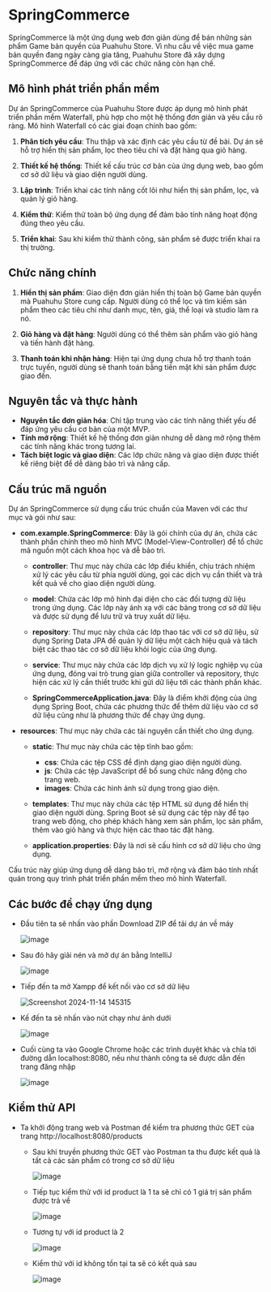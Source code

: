 # SpringCommerce

SpringCommerce là một ứng dụng web đơn giản dùng để bán những sản phẩm Game bản quyền của Puahuhu Store. Vì nhu cầu về việc mua game bản quyền đang ngày càng gia tăng, Puahuhu Store đã xây dựng SpringCommerce để đáp ứng với các chức năng còn hạn chế.

## Mô hình phát triển phần mềm

Dự án SpringCommerce của Puahuhu Store được áp dụng mô hình phát triển phần mềm Waterfall, phù hợp cho một hệ thống đơn giản và yêu cầu rõ ràng. Mô hình Waterfall có các giai đoạn chính bao gồm:

1. **Phân tích yêu cầu**: Thu thập và xác định các yêu cầu từ đề bài. Dự án sẽ hỗ trợ hiển thị sản phẩm, lọc theo tiêu chí và đặt hàng qua giỏ hàng.
   
2. **Thiết kế hệ thống**: Thiết kế cấu trúc cơ bản của ứng dụng web, bao gồm cơ sở dữ liệu và giao diện người dùng.

3. **Lập trình**: Triển khai các tính năng cốt lõi như hiển thị sản phẩm, lọc, và quản lý giỏ hàng.

4. **Kiểm thử**: Kiểm thử toàn bộ ứng dụng để đảm bảo tính năng hoạt động đúng theo yêu cầu.

5. **Triển khai**: Sau khi kiểm thử thành công, sản phẩm sẽ được triển khai ra thị trường.

## Chức năng chính

1. **Hiển thị sản phẩm**: Giao diện đơn giản hiển thị toàn bộ Game bản quyền mà Puahuhu Store cung cấp. Người dùng có thể lọc và tìm kiếm sản phẩm theo các tiêu chí như danh mục, tên, giá, thể loại và studio làm ra nó.

2. **Giỏ hàng và đặt hàng**: Người dùng có thể thêm sản phẩm vào giỏ hàng và tiến hành đặt hàng.

3. **Thanh toán khi nhận hàng**: Hiện tại ứng dụng chưa hỗ trợ thanh toán trực tuyến, người dùng sẽ thanh toán bằng tiền mặt khi sản phẩm được giao đến.

## Nguyên tắc và thực hành

- **Nguyên tắc đơn giản hóa**: Chỉ tập trung vào các tính năng thiết yếu để đáp ứng yêu cầu cơ bản của một MVP.
- **Tính mở rộng**: Thiết kế hệ thống đơn giản nhưng dễ dàng mở rộng thêm các tính năng khác trong tương lai.
- **Tách biệt logic và giao diện**: Các lớp chức năng và giao diện được thiết kế riêng biệt để dễ dàng bảo trì và nâng cấp.

## Cấu trúc mã nguồn

Dự án SpringCommerce sử dụng cấu trúc chuẩn của Maven với các thư mục và gói như sau:

- **com.example.SpringCommerce**: Đây là gói chính của dự án, chứa các thành phần chính theo mô hình MVC (Model-View-Controller) để tổ chức mã nguồn một cách khoa học và dễ bảo trì.

  - **controller**: Thư mục này chứa các lớp điều khiển, chịu trách nhiệm xử lý các yêu cầu từ phía người dùng, gọi các dịch vụ cần thiết và trả kết quả về cho giao diện người dùng.

  - **model**: Chứa các lớp mô hình đại diện cho các đối tượng dữ liệu trong ứng dụng. Các lớp này ánh xạ với các bảng trong cơ sở dữ liệu và được sử dụng để lưu trữ và truy xuất dữ liệu.

  - **repository**: Thư mục này chứa các lớp thao tác với cơ sở dữ liệu, sử dụng Spring Data JPA để quản lý dữ liệu một cách hiệu quả và tách biệt các thao tác cơ sở dữ liệu khỏi logic của ứng dụng.

  - **service**: Thư mục này chứa các lớp dịch vụ xử lý logic nghiệp vụ của ứng dụng, đóng vai trò trung gian giữa controller và repository, thực hiện các xử lý cần thiết trước khi gửi dữ liệu tới các thành phần khác.

  - **SpringCommerceApplication.java**: Đây là điểm khởi động của ứng dụng Spring Boot, chứa các phương thức để thêm dữ liệu vào cơ sở dữ liệu cũng như là phương thức để chạy ứng dụng.

- **resources**: Thư mục này chứa các tài nguyên cần thiết cho ứng dụng.

  - **static**: Thư mục này chứa các tệp tĩnh bao gồm:
    - **css**: Chứa các tệp CSS để định dạng giao diện người dùng.
    - **js**: Chứa các tệp JavaScript để bổ sung chức năng động cho trang web.
    - **images**: Chứa các hình ảnh sử dụng trong giao diện.

  - **templates**: Thư mục này chứa các tệp HTML sử dụng để hiển thị giao diện người dùng. Spring Boot sẽ sử dụng các tệp này để tạo trang web động, cho phép khách hàng xem sản phẩm, lọc sản phẩm, thêm vào giỏ hàng và thực hiện các thao tác đặt hàng.
 
  - **application.properties**: Đây là nơi sẽ cấu hình cơ sở dữ liệu cho ứng dụng.

Cấu trúc này giúp ứng dụng dễ dàng bảo trì, mở rộng và đảm bảo tính nhất quán trong quy trình phát triển phần mềm theo mô hình Waterfall.

## Các bước để chạy ứng dụng

- Đầu tiên ta sẽ nhấn vào phần Download ZIP để tải dự án về máy
  
     ![image](https://github.com/user-attachments/assets/da6e284a-6bd1-45d9-8382-e6fa2a4bf4f8)

- Sau đó hãy giải nén và mở dự án bằng IntelliJ

     ![image](https://github.com/user-attachments/assets/33f618c4-b291-4c8f-8139-934953b82edb)

- Tiếp đến ta mở Xampp để kết nối vào cơ sở dữ liệu
  
     ![Screenshot 2024-11-14 145315](https://github.com/user-attachments/assets/14e453bf-6268-4d7d-be6f-97fe03e9c21b)

- Kế đến ta sẽ nhấn vào nút chạy như ảnh dưới

     ![image](https://github.com/user-attachments/assets/ec6ca7a3-8005-4cf5-82b8-c6c37c11ba65)

- Cuối cùng ta vào Google Chrome hoặc các trình duyệt khác và chỉa tới đường dẫn localhost:8080, nếu như thành công ta sẽ được dẫn đến trang đăng nhập

     ![image](https://github.com/user-attachments/assets/8d443c05-51ae-4b87-8eb4-f1f3d21f8499)

## Kiểm thử API

- Ta khởi động trang web và Postman để kiểm tra phương thức GET của trang http://localhost:8080/products

  - Sau khi truyền phương thức GET vào Postman ta thu được kết quả là tất cả các sản phẩm có trong cơ sở dữ liệu

     ![image](https://github.com/user-attachments/assets/e1f1bf4a-5397-421d-bfe5-297ce00e143a)

  - Tiếp tục kiểm thử với id product là 1 ta sẽ chỉ có 1 giá trị sản phẩm được trả về
 
    ![image](https://github.com/user-attachments/assets/5b0f1747-9643-41e1-8831-febf73da7498)

  - Tương tự với id product là 2

    ![image](https://github.com/user-attachments/assets/7d2002fc-eb58-4b79-aa9f-2d5edf2dadf8)

  - Kiểm thử với id không tồn tại ta sẽ có kết quả sau
 
    ![image](https://github.com/user-attachments/assets/8519a944-0cbc-4814-a694-8fc47ea6d133)






